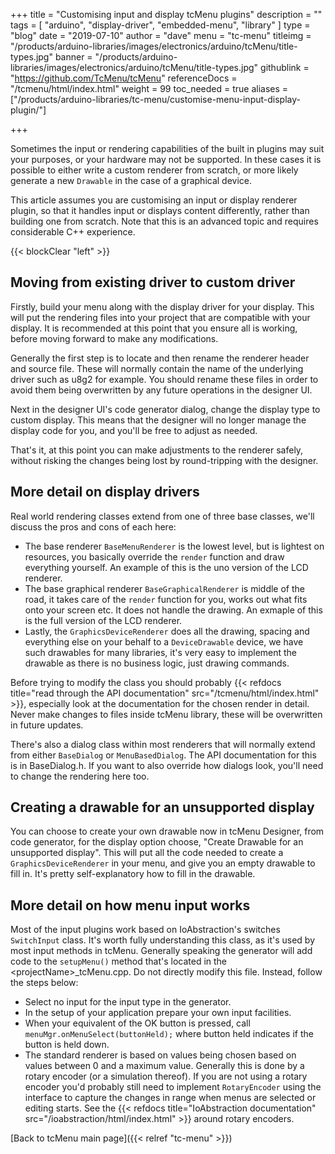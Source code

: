 +++
title = "Customising input and display tcMenu plugins"
description = ""
tags = [ "arduino", "display-driver", "embedded-menu", "library" ]
type = "blog"
date = "2019-07-10"
author =  "dave"
menu = "tc-menu"
titleimg = "/products/arduino-libraries/images/electronics/arduino/tcMenu/title-types.jpg"
banner = "/products/arduino-libraries/images/electronics/arduino/tcMenu/title-types.jpg"
githublink = "https://github.com/TcMenu/tcMenu"
referenceDocs = "/tcmenu/html/index.html"
weight = 99
toc_needed = true
aliases = ["/products/arduino-libraries/tc-menu/customise-menu-input-display-plugin/"]

+++

Sometimes the input or rendering capabilities of the built in plugins may suit your purposes, or your hardware may not be supported. In these cases it is possible to either write a custom renderer from scratch, or more likely generate a new `Drawable` in the case of a graphical device.

This article assumes you are customising an input or display renderer plugin, so that it handles input or displays content differently, rather than building one from scratch. Note that this is an advanced topic and requires considerable C++ experience.

{{< blockClear "left" >}} 

## Moving from existing driver to custom driver

Firstly, build your menu along with the display driver for your display. This will put the rendering files into your project that are compatible with your display. It is recommended at this point that you ensure all is working, before moving forward to make any modifications.

Generally the first step is to locate and then rename the renderer header and source file. These will normally contain the name of the underlying driver such as u8g2 for example. You should rename these files in order to avoid them being overwritten by any future operations in the designer UI.

Next in the designer UI's code generator dialog, change the display type to custom display. This means that the designer will no longer manage the display code for you, and you'll be free to adjust as needed.

That's it, at this point you can make adjustments to the renderer safely, without risking the changes being lost by round-tripping with the designer.

## More detail on display drivers

Real world rendering classes extend from one of three base classes, we'll discuss the pros and cons of each here:

* The base renderer `BaseMenuRenderer` is the lowest level, but is lightest on resources, you basically override the `render` function and draw everything yourself. An example of this is the uno version of the LCD renderer.
* The base graphical renderer `BaseGraphicalRenderer` is middle of the road, it takes care of the `render` function for you, works out what fits onto your screen etc. It does not handle the drawing. An exmaple of this is the full version of the LCD renderer.
* Lastly, the `GraphicsDeviceRenderer` does all the drawing, spacing and everything else on your behalf to a `DeviceDrawable` device, we have such drawables for many libraries, it's very easy to implement the drawable as there is no business logic, just drawing commands.

Before trying to modify the class you should probably {{< refdocs title="read through the API documentation" src="/tcmenu/html/index.html" >}}, especially look at the documentation for the chosen render in detail. Never make changes to files inside tcMenu library, these will be overwritten in future updates.

There's also a dialog class within most renderers that will normally extend from either `BaseDialog` or `MenuBasedDialog`. The API documentation for this is in BaseDialog.h. If you want to also override how dialogs look, you'll need to change the rendering here too.  

## Creating a drawable for an unsupported display

You can choose to create your own drawable now in tcMenu Designer, from code generator, for the display option choose, "Create Drawable for an unsupported display". This will put all the code needed to create a `GraphicsDeviceRenderer` in your menu, and give you an empty drawable to fill in. It's pretty self-explanatory how to fill in the drawable.

## More detail on how menu input works

Most of the input plugins work based on IoAbstraction's switches `SwitchInput` class. It's worth fully understanding this class, as it's used by most input methods in tcMenu. Generally speaking the generator will add code to the `setupMenu()` method that's located in the \<projectName\>_tcMenu.cpp. Do not directly modify this file. Instead, follow the steps below:
  
 * Select no input for the input type in the generator.
 * In the setup of your application prepare your own input facilities.
 * When your equivalent of the OK button is pressed, call `menuMgr.onMenuSelect(buttonHeld);` where button held indicates if the button is held down.
 * The standard renderer is based on values being chosen based on values between 0 and a maximum value. Generally this is done by a rotary encoder (or a simulation thereof). If you are not using a rotary encoder you'd probably still need to implement `RotaryEncoder` using the interface to capture the changes in range when menus are selected or editing starts. See the {{< refdocs title="IoAbstraction documentation" src="/ioabstraction/html/index.html" >}} around rotary encoders.
 
 [Back to tcMenu main page]({{< relref "tc-menu" >}}) 